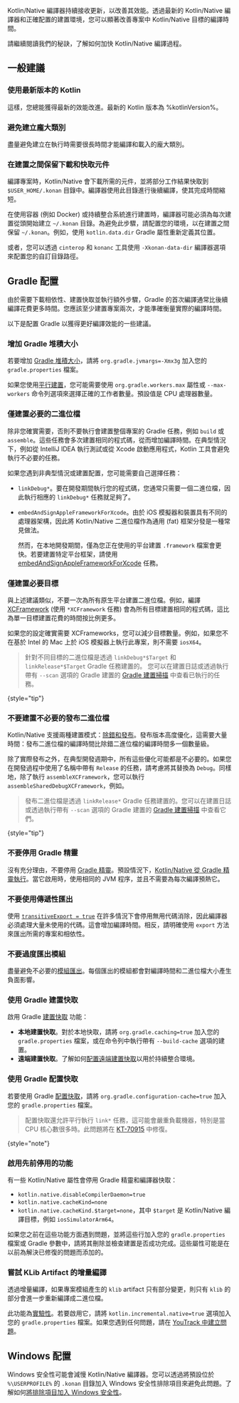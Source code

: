 [//]: # (title: 提升編譯時間的秘訣)

<show-structure depth="1"/>

Kotlin/Native 編譯器持續接收更新，以改善其效能。透過最新的 Kotlin/Native 編譯器和正確配置的建置環境，您可以顯著改善專案中 Kotlin/Native 目標的編譯時間。

請繼續閱讀我們的秘訣，了解如何加快 Kotlin/Native 編譯過程。

## 一般建議

### 使用最新版本的 Kotlin

這樣，您總能獲得最新的效能改進。最新的 Kotlin 版本為 %kotlinVersion%。

### 避免建立龐大類別

盡量避免建立在執行時需要很長時間才能編譯和載入的龐大類別。

### 在建置之間保留下載和快取元件

編譯專案時，Kotlin/Native 會下載所需的元件，並將部分工作結果快取到 `$USER_HOME/.konan` 目錄中。編譯器使用此目錄進行後續編譯，使其完成時間縮短。

在使用容器 (例如 Docker) 或持續整合系統進行建置時，編譯器可能必須為每次建置從頭開始建立 `~/.konan` 目錄。為避免此步驟，請配置您的環境，以在建置之間保留 `~/.konan`。例如，使用 `kotlin.data.dir` Gradle 屬性重新定義其位置。

或者，您可以透過 `cinterop` 和 `konanc` 工具使用 `-Xkonan-data-dir` 編譯器選項來配置您的自訂目錄路徑。

## Gradle 配置

由於需要下載相依性、建置快取並執行額外步驟，Gradle 的首次編譯通常比後續編譯花費更多時間。您應該至少建置專案兩次，才能準確衡量實際的編譯時間。

以下是配置 Gradle 以獲得更好編譯效能的一些建議。

### 增加 Gradle 堆積大小

若要增加 [Gradle 堆積大小](https://docs.gradle.org/current/userguide/performance.html#adjust_the_daemons_heap_size)，請將 `org.gradle.jvmargs=-Xmx3g` 加入您的 `gradle.properties` 檔案。

如果您使用[平行建置](https://docs.gradle.org/current/userguide/performance.html#parallel_execution)，您可能需要使用 `org.gradle.workers.max` 屬性或 `--max-workers` 命令列選項來選擇正確的工作者數量。預設值是 CPU 處理器數量。

### 僅建置必要的二進位檔

除非您確實需要，否則不要執行會建置整個專案的 Gradle 任務，例如 `build` 或 `assemble`。這些任務會多次建置相同的程式碼，從而增加編譯時間。在典型情況下，例如從 IntelliJ IDEA 執行測試或從 Xcode 啟動應用程式，Kotlin 工具會避免執行不必要的任務。

如果您遇到非典型情況或建置配置，您可能需要自己選擇任務：

*   `linkDebug*`。要在開發期間執行您的程式碼，您通常只需要一個二進位檔，因此執行相應的 `linkDebug*` 任務就足夠了。
*   `embedAndSignAppleFrameworkForXcode`。由於 iOS 模擬器和裝置具有不同的處理器架構，因此將 Kotlin/Native 二進位檔作為通用 (fat) 框架分發是一種常見做法。

    然而，在本地開發期間，僅為您正在使用的平台建置 `.framework` 檔案會更快。若要建置特定平台框架，請使用 [embedAndSignAppleFrameworkForXcode](https://www.jetbrains.com/help/kotlin-multiplatform-dev/multiplatform-direct-integration.html#connect-the-framework-to-your-project) 任務。

### 僅建置必要目標

與上述建議類似，不要一次為所有原生平台建置二進位檔。例如，編譯 [XCFramework](https://www.jetbrains.com/help/kotlin-multiplatform-dev/multiplatform-build-native-binaries.html#build-xcframeworks) (使用 `*XCFramework` 任務) 會為所有目標建置相同的程式碼，這比為單一目標建置花費的時間按比例更多。

如果您的設定確實需要 XCFrameworks，您可以減少目標數量。例如，如果您不在基於 Intel 的 Mac 上於 iOS 模擬器上執行此專案，則不需要 `iosX64`。

> 針對不同目標的二進位檔是透過 `linkDebug*$Target` 和 `linkRelease*$Target` Gradle 任務建置的。
> 您可以在建置日誌或透過執行帶有 `--scan` 選項的 Gradle 建置的 [Gradle 建置掃描](https://docs.gradle.org/current/userguide/build_scans.html) 中查看已執行的任務。
>
{style="tip"}

### 不要建置不必要的發布二進位檔

Kotlin/Native 支援兩種建置模式：[除錯和發布](https://www.jetbrains.com/help/kotlin-multiplatform-dev/multiplatform-build-native-binaries.html#declare-binaries)。發布版本高度優化，這需要大量時間：發布二進位檔的編譯時間比除錯二進位檔的編譯時間多一個數量級。

除了實際發布之外，在典型開發週期中，所有這些優化可能都是不必要的。如果您在開發過程中使用了名稱中帶有 `Release` 的任務，請考慮將其替換為 `Debug`。同樣地，除了執行 `assembleXCFramework`，您可以執行 `assembleSharedDebugXCFramework`，例如。

> 發布二進位檔是透過 `linkRelease*` Gradle 任務建置的。您可以在建置日誌或透過執行帶有 `--scan` 選項的 Gradle 建置的 [Gradle 建置掃描](https://docs.gradle.org/current/userguide/build_scans.html) 中查看它們。
>
{style="tip"}

### 不要停用 Gradle 精靈

沒有充分理由，不要停用 [Gradle 精靈](https://docs.gradle.org/current/userguide/gradle_daemon.html)。預設情況下，[Kotlin/Native 從 Gradle 精靈執行](https://blog.jetbrains.com/kotlin/2020/03/kotlin-1-3-70-released/#kotlin-native)。當它啟用時，使用相同的 JVM 程序，並且不需要為每次編譯預熱它。

### 不要使用傳遞性匯出

使用 [`transitiveExport = true`](https://www.jetbrains.com/help/kotlin-multiplatform-dev/multiplatform-build-native-binaries.html#export-dependencies-to-binaries) 在許多情況下會停用無用代碼消除，因此編譯器必須處理大量未使用的代碼。這會增加編譯時間。相反，請明確使用 `export` 方法來匯出所需的專案和相依性。

### 不要過度匯出模組

盡量避免不必要的[模組匯出](https://www.jetbrains.com/help/kotlin-multiplatform-dev/multiplatform-build-native-binaries.html#export-dependencies-to-binaries)。每個匯出的模組都會對編譯時間和二進位檔大小產生負面影響。

### 使用 Gradle 建置快取

啟用 Gradle [建置快取](https://docs.gradle.org/current/userguide/build_cache.html) 功能：

*   **本地建置快取**。對於本地快取，請將 `org.gradle.caching=true` 加入您的 `gradle.properties` 檔案，或在命令列中執行帶有 `--build-cache` 選項的建置。
*   **遠端建置快取**。了解如何[配置遠端建置快取](https://docs.gradle.org/current/userguide/build_cache.html#sec:build_cache_configure_remote)以用於持續整合環境。

### 使用 Gradle 配置快取

若要使用 Gradle [配置快取](https://docs.gradle.org/current/userguide/configuration_cache.html)，請將 `org.gradle.configuration-cache=true` 加入您的 `gradle.properties` 檔案。

> 配置快取還允許平行執行 `link*` 任務，這可能會嚴重負載機器，特別是當 CPU 核心數很多時。此問題將在 [KT-70915](https://youtrack.jetbrains.com/issue/KT-70915) 中修復。
>
{style="note"}

### 啟用先前停用的功能

有一些 Kotlin/Native 屬性會停用 Gradle 精靈和編譯器快取：

*   `kotlin.native.disableCompilerDaemon=true`
*   `kotlin.native.cacheKind=none`
*   `kotlin.native.cacheKind.$target=none`，其中 `$target` 是 Kotlin/Native 編譯目標，例如 `iosSimulatorArm64`。

如果您之前在這些功能方面遇到問題，並將這些行加入您的 `gradle.properties` 檔案或 Gradle 參數中，請將其刪除並檢查建置是否成功完成。這些屬性可能是在以前為解決已修復的問題而添加的。

### 嘗試 KLib Artifact 的增量編譯

透過增量編譯，如果專案模組產生的 `klib` artifact 只有部分變更，則只有 `klib` 的部分會進一步重新編譯成二進位檔。

此功能為[實驗性](components-stability.md#stability-levels-explained)。若要啟用它，請將 `kotlin.incremental.native=true` 選項加入您的 `gradle.properties` 檔案。如果您遇到任何問題，請在 [YouTrack 中建立問題](https://kotl.in/issue)。

## Windows 配置

Windows 安全性可能會減慢 Kotlin/Native 編譯器。您可以透過將預設位於 `%\USERPROFILE%` 的 `.konan` 目錄加入 Windows 安全性排除項目來避免此問題。了解如何[將排除項目加入 Windows 安全性](https://support.microsoft.com/en-us/windows/add-an-exclusion-to-windows-security-811816c0-4dfd-af4a-47e4-c301afe13b26)。